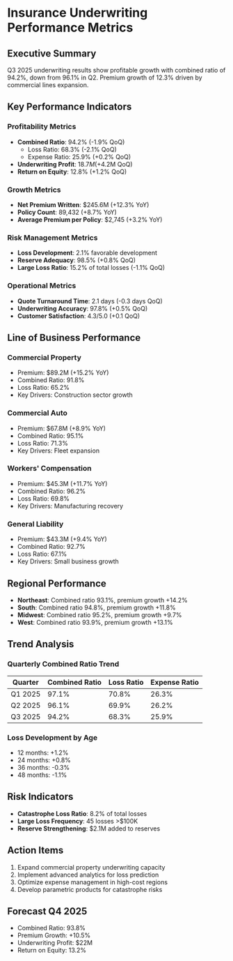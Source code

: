 # Insurance Underwriting Performance Metrics

## Executive Summary
Q3 2025 underwriting results show profitable growth with combined ratio of 94.2%, down from 96.1% in Q2. Premium growth of 12.3% driven by commercial lines expansion.

## Key Performance Indicators

### Profitability Metrics
- **Combined Ratio**: 94.2% (-1.9% QoQ)
  - Loss Ratio: 68.3% (-2.1% QoQ)
  - Expense Ratio: 25.9% (+0.2% QoQ)
- **Underwriting Profit**: $18.7M (+$4.2M QoQ)
- **Return on Equity**: 12.8% (+1.2% QoQ)

### Growth Metrics
- **Net Premium Written**: $245.6M (+12.3% YoY)
- **Policy Count**: 89,432 (+8.7% YoY)
- **Average Premium per Policy**: $2,745 (+3.2% YoY)

### Risk Management Metrics
- **Loss Development**: 2.1% favorable development
- **Reserve Adequacy**: 98.5% (+0.8% QoQ)
- **Large Loss Ratio**: 15.2% of total losses (-1.1% QoQ)

### Operational Metrics
- **Quote Turnaround Time**: 2.1 days (-0.3 days QoQ)
- **Underwriting Accuracy**: 97.8% (+0.5% QoQ)
- **Customer Satisfaction**: 4.3/5.0 (+0.1 QoQ)

## Line of Business Performance

### Commercial Property
- Premium: $89.2M (+15.2% YoY)
- Combined Ratio: 91.8%
- Loss Ratio: 65.2%
- Key Drivers: Construction sector growth

### Commercial Auto
- Premium: $67.8M (+8.9% YoY)
- Combined Ratio: 95.1%
- Loss Ratio: 71.3%
- Key Drivers: Fleet expansion

### Workers' Compensation
- Premium: $45.3M (+11.7% YoY)
- Combined Ratio: 96.2%
- Loss Ratio: 69.8%
- Key Drivers: Manufacturing recovery

### General Liability
- Premium: $43.3M (+9.4% YoY)
- Combined Ratio: 92.7%
- Loss Ratio: 67.1%
- Key Drivers: Small business growth

## Regional Performance
- **Northeast**: Combined ratio 93.1%, premium growth +14.2%
- **South**: Combined ratio 94.8%, premium growth +11.8%
- **Midwest**: Combined ratio 95.2%, premium growth +9.7%
- **West**: Combined ratio 93.9%, premium growth +13.1%

## Trend Analysis

### Quarterly Combined Ratio Trend
| Quarter | Combined Ratio | Loss Ratio | Expense Ratio |
|---------|----------------|------------|---------------|
| Q1 2025 | 97.1%         | 70.8%     | 26.3%        |
| Q2 2025 | 96.1%         | 69.9%     | 26.2%        |
| Q3 2025 | 94.2%         | 68.3%     | 25.9%        |

### Loss Development by Age
- 12 months: +1.2%
- 24 months: +0.8%
- 36 months: -0.3%
- 48 months: -1.1%

## Risk Indicators
- **Catastrophe Loss Ratio**: 8.2% of total losses
- **Large Loss Frequency**: 45 losses >$100K
- **Reserve Strengthening**: $2.1M added to reserves

## Action Items
1. Expand commercial property underwriting capacity
2. Implement advanced analytics for loss prediction
3. Optimize expense management in high-cost regions
4. Develop parametric products for catastrophe risks

## Forecast Q4 2025
- Combined Ratio: 93.8%
- Premium Growth: +10.5%
- Underwriting Profit: $22M
- Return on Equity: 13.2%